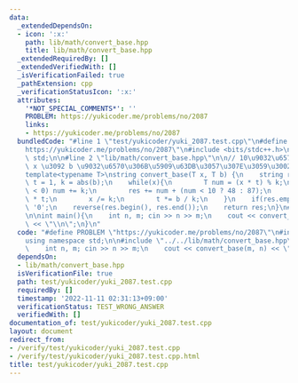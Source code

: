 ```yaml
---
data:
  _extendedDependsOn:
  - icon: ':x:'
    path: lib/math/convert_base.hpp
    title: lib/math/convert_base.hpp
  _extendedRequiredBy: []
  _extendedVerifiedWith: []
  _isVerificationFailed: true
  _pathExtension: cpp
  _verificationStatusIcon: ':x:'
  attributes:
    '*NOT_SPECIAL_COMMENTS*': ''
    PROBLEM: https://yukicoder.me/problems/no/2087
    links:
    - https://yukicoder.me/problems/no/2087
  bundledCode: "#line 1 \"test/yukicoder/yuki_2087.test.cpp\"\n#define PROBLEM \"\
    https://yukicoder.me/problems/no/2087\"\n#include <bits/stdc++.h>\nusing namespace\
    \ std;\n\n#line 2 \"lib/math/convert_base.hpp\"\n\n// 10\u9032\u6570\u3067\u306E\
    \ x \u3092 b \u9032\u6570\u306B\u5909\u63DB\u3057\u307E\u3059\u3002: O(logx)\n\
    template<typename T>\nstring convert_base(T x, T b) {\n    string res;\n    T\
    \ t = 1, k = abs(b);\n    while(x){\n        T num = (x * t) % k;\n        if(num\
    \ < 0) num += k;\n        res += num + (num < 10 ? 48 : 87);\n        x -= num\
    \ * t;\n        x /= k;\n        t *= b / k;\n    }\n    if(res.empty()) res =\
    \ '0';\n    reverse(res.begin(), res.end());\n    return res;\n}\n#line 6 \"test/yukicoder/yuki_2087.test.cpp\"\
    \n\nint main(){\n    int n, m; cin >> n >> m;\n    cout << convert_base(m, n)\
    \ << \"\\n\";\n}\n"
  code: "#define PROBLEM \"https://yukicoder.me/problems/no/2087\"\n#include <bits/stdc++.h>\n\
    using namespace std;\n\n#include \"../../lib/math/convert_base.hpp\"\n\nint main(){\n\
    \    int n, m; cin >> n >> m;\n    cout << convert_base(m, n) << \"\\n\";\n}"
  dependsOn:
  - lib/math/convert_base.hpp
  isVerificationFile: true
  path: test/yukicoder/yuki_2087.test.cpp
  requiredBy: []
  timestamp: '2022-11-11 02:31:13+09:00'
  verificationStatus: TEST_WRONG_ANSWER
  verifiedWith: []
documentation_of: test/yukicoder/yuki_2087.test.cpp
layout: document
redirect_from:
- /verify/test/yukicoder/yuki_2087.test.cpp
- /verify/test/yukicoder/yuki_2087.test.cpp.html
title: test/yukicoder/yuki_2087.test.cpp
---
```


